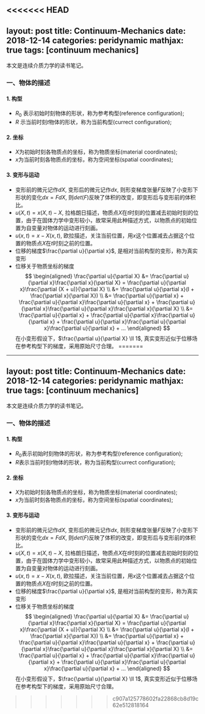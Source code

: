 <<<<<<< HEAD
---
layout: post
title: Continuum-Mechanics
date: 2018-12-14
categories: peridynamic
mathjax: true
tags: [continuum mechanics]
---
本文是连续介质力学的读书笔记。
<!--more-->
### 一、物体的描述
#### 1. 构型 
   - $R_0$ 表示初始时刻物体的形状，称为参考构型(reference configuration);
   - $R$ 示当前时刻$t$物体的形状，称为当前构型(currect configuration);
   
#### 2. 坐标 
   - $X$为初始时刻各物质点的坐标，称为物质坐标(material coordinates);
   - $x$为当前时刻各物质点的坐标，称为空间坐标(spatial coordinates);
   
#### 3. 变形与运动
   - 变形前的微元记作$dX$, 变形后的微元记作$dx$, 则形变梯度张量$F$反映了小变形下形状的变化$dx = FdX$, 则$det(F)$反映了体积的改变，即变形后与变形前的体积比。
   - $u(X, t) = x(X, t) - X$, 拉格朗日描述，物质点$X$在$t$时刻的位置减去初始时刻的位置，由于在固体力学中变形较小，故常采用此种描述方式，以物质点的初始位置为自变量对物体的运动进行刻画。
   - $u(x, t) = x - X(x, t)$, 欧拉描述，关注当前位置，用$x$这个位置减去占据这个位置的物质点$X$在$t$时刻之前的位置。
   - 位移的梯度$\frac{\partial u}{\partial x}$, 是相对当前构型的变形，称为真实变形
   - 位移关于物质坐标的梯度  
   $$
   \begin{aligned}
   \frac{\partial u}{\partial X} &= \frac{\partial u}{\partial x}\frac{\partial x}{\partial X} = \frac{\partial u}{\partial x}\frac{\partial (X + u)}{\partial X} \\
   &= \frac{\partial u}{\partial x}(I + \frac{\partial x}{\partial X}) \\
   &= \frac{\partial u}{\partial x} + \frac{\partial u}{\partial x}\frac{\partial u}{\partial x} + \frac{\partial u}{\partial x}\frac{\partial u}{\partial x}\frac{\partial x}{\partial X} \\
   &= \frac{\partial u}{\partial x} + \frac{\partial u}{\partial x}\frac{\partial u}{\partial x} + \frac{\partial u}{\partial x}\frac{\partial u}{\partial x}\frac{\partial u}{\partial x} + ...
   \end{aligned}
   $$
   在小变形假设下，$\frac{\partial u}{\partial X} \ll 1$, 真实变形近似于位移场在参考构型下的梯度，采用原始尺寸合理。
=======
---
layout: post
title: Continuum-Mechanics
date: 2018-12-14
categories: peridynamic
mathjax: true
tags: [continuum mechanics]
---
本文是连续介质力学的读书笔记。
<!--more-->

### 一、物体的描述
#### 1. 构型 
   - $R_0$表示初始时刻物体的形状，称为参考构型(reference configuration);
   - $R$表示当前时刻$t$物体的形状，称为当前构型(currect configuration);
   
#### 2. 坐标 
   - $X$为初始时刻各物质点的坐标，称为物质坐标(material coordinates);
   - $x$为当前时刻各物质点的坐标，称为空间坐标(spatial coordinates);
   
#### 3. 变形与运动
   - 变形前的微元记作$dX$, 变形后的微元记作$dx$, 则形变梯度张量$F$反映了小变形下形状的变化$dx = FdX$, 则$det(F)$反映了体积的改变，即变形后与变形前的体积比。
   - $u(X, t) = x(X, t) - X$, 拉格朗日描述，物质点$X$在$t$时刻的位置减去初始时刻的位置，由于在固体力学中变形较小，故常采用此种描述方式，以物质点的初始位置为自变量对物体的运动进行刻画。
   - $u(x, t) = x - X(x, t)$, 欧拉描述，关注当前位置，用$x$这个位置减去占据这个位置的物质点$X$在$t$时刻之前的位置。
   - 位移的梯度$\frac{\partial u}{\partial x}$, 是相对当前构型的变形，称为真实变形
   - 位移关于物质坐标的梯度  
   $$
   \begin{aligned}
   \frac{\partial u}{\partial X} &= \frac{\partial u}{\partial x}\frac{\partial x}{\partial X} = \frac{\partial u}{\partial x}\frac{\partial (X + u)}{\partial X} \\
   &= \frac{\partial u}{\partial x}(I + \frac{\partial x}{\partial X}) \\
   &= \frac{\partial u}{\partial x} + \frac{\partial u}{\partial x}\frac{\partial u}{\partial x} + \frac{\partial u}{\partial x}\frac{\partial u}{\partial x}\frac{\partial x}{\partial X} \\
   &= \frac{\partial u}{\partial x} + \frac{\partial u}{\partial x}\frac{\partial u}{\partial x} + \frac{\partial u}{\partial x}\frac{\partial u}{\partial x}\frac{\partial u}{\partial x} + ...
   \end{aligned}
   $$
   在小变形假设下，$\frac{\partial u}{\partial X} \ll 1$, 真实变形近似于位移场在参考构型下的梯度，采用原始尺寸合理。
>>>>>>> c907a125778602fa22868cb8d19c62e512818164
   